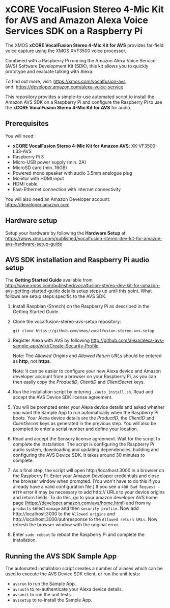 # xCORE VocalFusion Stereo 4-Mic Kit for AVS and Amazon Alexa Voice Services SDK on a Raspberry Pi

The XMOS **xCORE VocalFusion Stereo 4-Mic Kit for AVS** provides far-field voice capture using the XMOS XVF3500 voice processor.

Combined with a Raspberry Pi running the Amazon Alexa Voice Service (AVS) Software Development Kit (SDK), this kit allows you to quickly prototype and evaluate talking with Alexa.

To find out more, visit: https://xmos.com/vocalfusion-avs  
and: https://developer.amazon.com/alexa-voice-service

This repository provides a simple-to-use automated script to install the Amazon AVS SDK on a Raspberry Pi and configure the Raspberry Pi to use the **xCORE VocalFusion Stereo 4-Mic Kit for AVS** for audio.

## Prerequisites
You will need:

- **xCORE VocalFusion Stereo 4-Mic Kit for Amazon AVS**: XK-VF3500-L33-AVS
- Raspberry Pi 3
- Micro-USB power supply (min. 2A)
- MicroSD card (min. 16GB)
- Powered mono speaker with audio 3.5mm analogue plug
- Monitor with HDMI input
- HDMI cable
- Fast-Ethernet connection with internet connectivity

You will also need an Amazon Developer account: https://developer.amazon.com

## Hardware setup
Setup your hardware by following the **Hardware Setup** at: https://www.xmos.com/published/vocalfusion-stereo-dev-kit-for-amazon-avs-hardware-setup-guide

## AVS SDK installation and Raspberry Pi audio setup
The **Getting Started Guide** available from http://www.xmos.com/published/vocalfusion-stereo-dev-kit-for-amazon-avs-getting-started-guide details setup steps up until this point. What follows are setup steps specific to the AVS SDK.

1. Install Raspbian (Stretch) on the Raspberry Pi as described in the Getting Started Guide.

2. Clone the vocalfusion-stereo-avs-setup repository:

   ```git clone https://github.com/xmos/vocalfusion-stereo-avs-setup```

3. Register Alexa with AVS by following http://github.com/alexa/alexa-avs-sample-app/wiki/Create-Security-Profile.

   Note: The *Allowed Origins* and *Allowed Return URLs* should be entered as **http**, not **https**.

   Note: It can be easier to configure your new Alexa device and Amazon developer account from a browser on your Raspberry Pi, as you can then easily copy the *ProductID*, *ClientID* and *ClientSecret* keys.

4. Run the installation script by entering `./auto_install.sh`. Read and accept the AVS Device SDK license agreement.

5. You will be prompted enter your Alexa device details and asked whether you want the Sample App to run automatically when the Raspberry Pi boots. Your Alexa device details are the *ProductID*, the *ClientID* and *ClientSecret* keys as generated in the previous step. You will also be prompted to enter a serial number and define your location.

6. Read and accept the Sensory license agreement. Wait for the script to complete the installation. The script is configuring the Raspberry Pi audio system, downloading and updating dependencies, building and configuring the AVS Device SDK. It takes around 30 minutes to complete.

7. As a final step, the script will open http://localhost:3000 in a browser on the Raspberry Pi. Enter your Amazon Developer credentials and close the browser window when prompted. (You won't have to do this if you already have a valid configuration file.) If you see a `400 Bad Request - HTTP` error it may be necessary to add http:// URLs to your device origins and return fields. To do this, go to your amazon developer AVS home page (https://developer.amazon.com/avs/home.html) and from `My products` select `manage` and then `security profile`. Now add http://localhost:3000 to the `Allowed origins` and http://localhost:3000/authresponse to the `Allowed return URLs`. Now refresh the browser window with the original error.

8. Enter `sudo reboot` to reboot the Raspberry Pi and complete the installation.

## Running the AVS SDK Sample App
The automated installation script creates a number of aliases which can be used to execute the AVS Device SDK client, or run the unit tests:
- `avsrun` to run the Sample App.
- `avsauth` to re-authenticate your Alexa device details.
- `avsunit` to run the unit tests.
- `avssetup` to re-install the Sample App.
